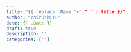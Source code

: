 ```yaml
---
title: "{{ replace .Name "-" " " | title }}"
author: "chizuchizu"
date: {{ .Date }}
draft: true
description: ""
categories: [""]
---
```


